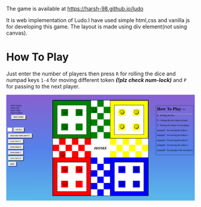 The game is available at https://harsh-98.github.io/ludo



It is web implementation of Ludo.I have used simple html,css and vanilla js for developing this game.
The layout is made using div element(not using canvas).

# How To Play

Just enter the number of players then press  `R` for rolling the dice and numpad keys `1-4` for moving different token ___(!plz check num-lock)___ and `P` for passing to the next player.


![ludo](pics/ludo.png "Ludo")
